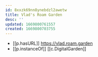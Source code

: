 ```yaml
---
id: 8xxzk69nn8ynebdzl2awetw
title: Vlad's Roam Garden
desc: ''
updated: 1669800761557
created: 1669800703755
---
```


- [[p.hasURL]] https://vlad.roam.garden
- [[p.instanceOf]] [[c.DigitalGarden]]